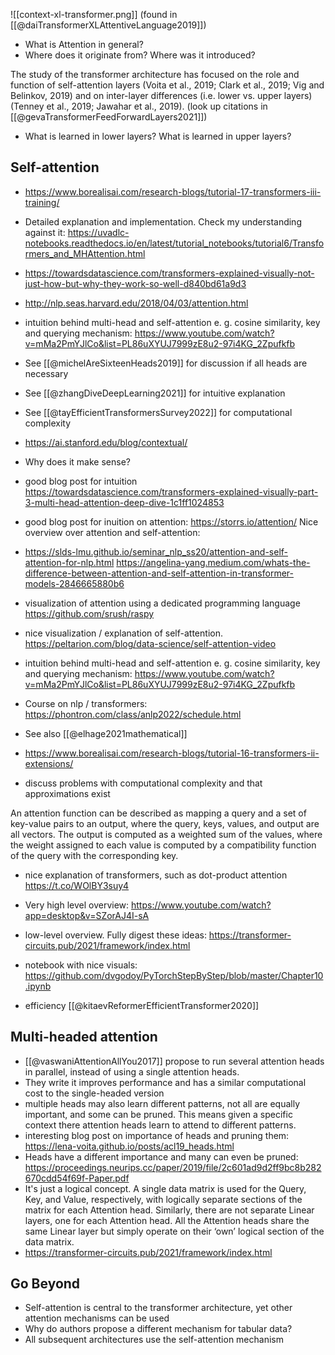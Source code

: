 
![[context-xl-transformer.png]]
(found in [[@daiTransformerXLAttentiveLanguage2019]])

- What is Attention in general?
- Where does it originate from? Where was it introduced?


The study of the transformer architecture has focused on the role and function of self-attention layers (Voita et al., 2019; Clark et al., 2019; Vig and Belinkov, 2019) and on inter-layer differences (i.e. lower vs. upper layers) (Tenney et al., 2019; Jawahar et al., 2019). (look up citations in [[@gevaTransformerFeedForwardLayers2021]])

- What is learned in lower layers? What is learned in upper layers?

## Self-attention
- https://www.borealisai.com/research-blogs/tutorial-17-transformers-iii-training/
- Detailed explanation and implementation. Check my understanding against it: https://uvadlc-notebooks.readthedocs.io/en/latest/tutorial_notebooks/tutorial6/Transformers_and_MHAttention.html
- https://towardsdatascience.com/transformers-explained-visually-not-just-how-but-why-they-work-so-well-d840bd61a9d3
- http://nlp.seas.harvard.edu/2018/04/03/attention.html
- intuition behind multi-head and self-attention e. g. cosine similarity, key and querying mechanism: https://www.youtube.com/watch?v=mMa2PmYJlCo&list=PL86uXYUJ7999zE8u2-97i4KG_2Zpufkfb
- See [[@michelAreSixteenHeads2019]] for discussion if all heads are necessary

- See [[@zhangDiveDeepLearning2021]] for intuitive explanation
- See [[@tayEfficientTransformersSurvey2022]] for computational complexity
- https://ai.stanford.edu/blog/contextual/
- Why does it make sense? 
- good blog post for intuition https://towardsdatascience.com/transformers-explained-visually-part-3-multi-head-attention-deep-dive-1c1ff1024853
- good blog post for inuition on attention: https://storrs.io/attention/
Nice overview over attention and self-attention:
- https://slds-lmu.github.io/seminar_nlp_ss20/attention-and-self-attention-for-nlp.html
https://angelina-yang.medium.com/whats-the-difference-between-attention-and-self-attention-in-transformer-models-2846665880b6
- visualization of attention using a dedicated programming language https://github.com/srush/raspy
- nice visualization / explanation of self-attention. https://peltarion.com/blog/data-science/self-attention-video
- intuition behind multi-head and self-attention e. g. cosine similarity, key and querying mechanism: https://www.youtube.com/watch?v=mMa2PmYJlCo&list=PL86uXYUJ7999zE8u2-97i4KG_2Zpufkfb
- Course on nlp / transformers: https://phontron.com/class/anlp2022/schedule.html
- See also [[@elhage2021mathematical]]
- https://www.borealisai.com/research-blogs/tutorial-16-transformers-ii-extensions/
- discuss problems with computational complexity and that approximations exist

An attention function can be described as mapping a query and a set of key-value pairs to an output, where the query, keys, values, and output are all vectors. The output is computed as a weighted sum of the values, where the weight assigned to each value is computed by a compatibility function of the query with the corresponding key.

- nice explanation of transformers, such as dot-product attention https://t.co/WOlBY3suy4

- Very high level overview: https://www.youtube.com/watch?app=desktop&v=SZorAJ4I-sA
- low-level  overview. Fully digest these ideas: https://transformer-circuits.pub/2021/framework/index.html
- notebook with nice visuals: https://github.com/dvgodoy/PyTorchStepByStep/blob/master/Chapter10.ipynb

- efficiency [[@kitaevReformerEfficientTransformer2020]]

## Multi-headed attention
- [[@vaswaniAttentionAllYou2017]] propose to run several attention heads in parallel, instead of using a single attention heads.
- They write it improves performance and has a similar computational cost to the single-headed version
- multiple heads may also learn different patterns, not all are equally important, and some can be pruned. This means given a specific context there attention heads learn to attend to different patterns. 
- interesting blog post on importance of heads and pruning them: https://lena-voita.github.io/posts/acl19_heads.html
- Heads have a different importance and many can even be pruned: https://proceedings.neurips.cc/paper/2019/file/2c601ad9d2ff9bc8b282670cdd54f69f-Paper.pdf
- It's just a logical concept. A single data matrix is used for the Query, Key, and Value, respectively, with logically separate sections of the matrix for each Attention head. Similarly, there are not separate Linear layers, one for each Attention head. All the Attention heads share the same Linear layer but simply operate on their ‘own’ logical section of the data matrix.
- https://transformer-circuits.pub/2021/framework/index.html

## Go Beyond
- Self-attention is central to the transformer architecture, yet other attention mechanisms can be used
- Why do authors propose a different mechanism for tabular data?
- All subsequent architectures use the self-attention mechanism